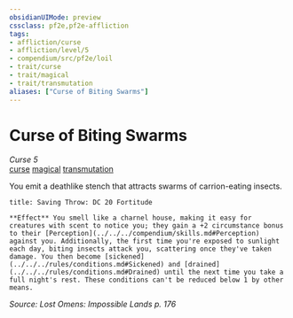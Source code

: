 ```yaml
---
obsidianUIMode: preview
cssclass: pf2e,pf2e-affliction
tags:
- affliction/curse
- affliction/level/5
- compendium/src/pf2e/loil
- trait/curse
- trait/magical
- trait/transmutation
aliases: ["Curse of Biting Swarms"]
---
```

# Curse of Biting Swarms
*Curse 5*  
[curse](../../../Rules/traits/curse.md)  [magical](../../../Rules/traits/magical.md)  [transmutation](../../../Rules/traits/transmutation.md)  

You emit a deathlike stench that attracts swarms of carrion-eating insects.

```ad-inline-affliction
title: Saving Throw: DC 20 Fortitude

**Effect** You smell like a charnel house, making it easy for creatures with scent to notice you; they gain a +2 circumstance bonus to their [Perception](../../../compendium/skills.md#Perception) against you. Additionally, the first time you're exposed to sunlight each day, biting insects attack you, scattering once they've taken damage. You then become [sickened](../../../rules/conditions.md#Sickened) and [drained](../../../rules/conditions.md#Drained) until the next time you take a full night's rest. These conditions can't be reduced below 1 by other means.
```

*Source: Lost Omens: Impossible Lands p. 176*
